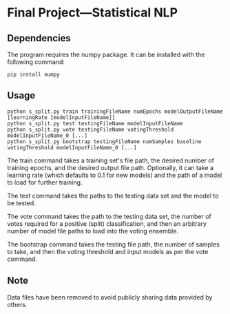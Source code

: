 # Final Project&mdash;Statistical NLP

## Dependencies

The program requires the numpy package. It can be installed with the following command:

	pip install numpy

## Usage
	python s_split.py train trainingFileName numEpochs modelOutputFileName [learningRate [modelInputFileName]]
	python s_split.py test testingFileName modelInputFileName
	python s_split.py vote testingFileName votingThreshold modelInputFileName_0 [...]
	python s_split.py bootstrap testingFileName numSamples baseline votingThreshold modelInputFileName_0 [...]

The train command takes a training set's file path, the desired number of training epochs, and the desired output file path. Optionally, it can take a learning rate (which defaults to 0.1 for new models) and the path of a model to load for further training.

The test command takes the paths to the testing data set and the model to be tested.

The vote command takes the path to the testing data set, the number of votes required for a positive (split) classification, and then an arbitrary number of model file paths to load into the voting ensemble.

The bootstrap command takes the testing file path, the number of samples to take, and then the voting threshold and input models as per the vote command.



## Note
Data files have been removed to avoid publicly sharing data provided by others.